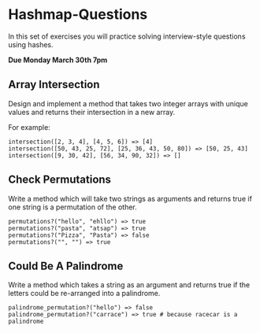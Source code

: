 # Hashmap-Questions

In this set of exercises you will practice solving interview-style questions using hashes.

**Due Monday March 30th 7pm**

## Array Intersection

Design and implement a method that takes two integer arrays with unique values and returns their intersection in a new array.

For example:

```
intersection([2, 3, 4], [4, 5, 6]) => [4]
intersection([50, 43, 25, 72], [25, 36, 43, 50, 80]) => [50, 25, 43]
intersection([9, 30, 42], [56, 34, 90, 32]) => []
```

## Check Permutations

Write a method which will take two strings as arguments and returns true if one string is a permutation of the other.

```
permutations?("hello", "ehllo") => true
permutations?("pasta", "atsap") => true
permutations?("Pizza", "Pasta") => false
permutations?("", "") => true
```

## Could Be A Palindrome

Write a method which takes a string as an argument and returns true if the letters could be re-arranged into a palindrome.

```
palindrome_permutation?("hello") => false
palindrome_permutation?("carrace") => true # because racecar is a palindrome
```
